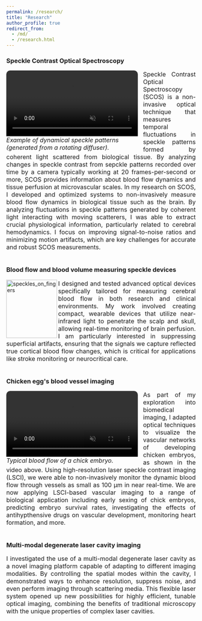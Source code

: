 ```yaml
---
permalink: /research/
title: "Research"
author_profile: true
redirect_from: 
  - /md/
  - /research.html
---
```

<style>
.video-mask{
    width: 350px;
    border-radius: 10px; 
    overflow: hidden; 
   float: left;
  margin-right: 1em;
}
  
 .container {
    text-align: justify; /* Justify text within this container */
 }
</style>
### Speckle Contrast Optical Spectroscopy
<div class="video-mask">
<video width="350" controls autoplay muted loop>
        <source src="../images/video_moving_speckles.mp4" type="video/mp4">
</video><br>
 <font size="3">  <em>Example of dynamical speckle patterns (generated from a rotating diffuser).</em></font>
</div>
<font size="3"> <div class="container"> Speckle Contrast Optical Spectroscopy (SCOS) is a non-invasive optical technique that measures temporal fluctuations in speckle patterns formed by coherent light scattered from biological tissue. By analyzing changes in speckle contrast from sepckle patterns recorded over time by a camera typically working at 20 frames-per-second or more, SCOS provides information about blood flow dynamics and tissue perfusion at microvascular scales.
   In my research on SCOS, I developed and optimized systems to non-invasively measure blood flow dynamics in biological tissue such as the brain. By analyzing fluctuations in speckle patterns generated by coherent light interacting with moving scatterers, I was able to extract crucial physiological information, particularly related to cerebral hemodynamics. I focus on improving signal-to-noise ratios and minimizing motion artifacts, which are key challenges for accurate and robust SCOS measurements.</div></font><br>

### Blood flow and blood volume measuring speckle devices 
<img src="../images/speckles_on_fingers.JPG" alt="speckles_on_fingers" style="width:135px;height:155px;" align="left"> <font size="3"><div class="container"> I designed and tested advanced optical devices specifically tailored for measuring cerebral blood flow in both research and clinical environments. My work involved creating compact, wearable devices that utilize near-infrared light to penetrate the scalp and skull, allowing real-time monitoring of brain perfusion. I am particularly interested in suppressing superficial artifacts, ensuring that the signals we capture reflected true cortical blood flow changes, which is critical for applications like stroke monitoring or neurocritical care.</div></font><br>

### Chicken egg's blood vessel imaging 
<div class="video-mask">
<video width="350" controls autoplay muted loop>
        <source src="../images/egg_video.mp4" type="video/mp4">
</video><br>
<font size="3"><em> Typical blood flow of a chick embryo. </em></font>
</div>
<font size="3"><div class="container"> As part of my exploration into biomedical imaging, I adapted optical techniques to visualize the vascular networks of developing chicken embryos, as shown in the video above. Using high-resolution laser speckle contrast imaging (LSCI), we were able to non-invasively monitor the dynamic blood flow through vessels as small as 100 µm in near real-time. We are now applying LSCI-based vascular imaging to a range of biological application including early sexing of chick embryos, predicting embryo survival rates, investigating the effects of antihypthensive drugs on vascular development, monitoring heart formation, and more.</div></font><br>

### Multi-modal degenerate laser cavity imaging   
<font size="3"> <div class="container"> I investigated the use of a multi-modal degenerate laser cavity as a novel imaging platform capable of adapting to different imaging  modalities. By controlling the spatial modes within the cavity, I demonstrated ways to enhance resolution, suppress noise, and even perform imaging through scattering media. This flexible laser system opened up new possibilities for highly efficient, tunable optical imaging, combining the benefits of traditional microscopy with the unique properties of complex laser cavities.</div></font>
